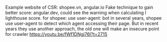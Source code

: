 Example website of CSR: shopee.vn, angular.io
Fake technique to gain better score: angular.dev, could see the warning when calculating l
lighthouse score.
for shopee: use user-agent: bot
in several years, shopee use user-agent to detect which agent accessing their page. But in recent years they use another approach, the old one will make an insecure point for crawler https://youtu.be/fWf1DNgi76I?t=2715

